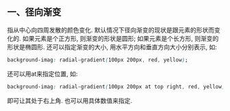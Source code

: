 <!--
 * @Descripttion: 
 * @Author: Seulf
 * @Date: 2021-02-17 11:27:09
 * @LastEditors  : Seulf
 * @LastEditTime : 2021-02-28 13:56:48
-->

## 一、径向渐变

指从中心向四周发散的颜色变化. 默认情况下径向渐变的现状是跟元素的形状而变化的. 如果元素是个正方形, 则渐变的形状是圆形; 如果元素是个长方形, 则渐变的形状是椭圆形. 还可以指定渐变的大小, 用水平方向和垂直方向大小分别表示, 如:
```css 
background-imag: radial-gradient(100px 200px, red, yellow); 

``` 
还可以用at来指定位置, 如:
```css 
background-imag: radial-gradient(100px 200px at top right, red, yellow);
```

即可让其处于右上角. 也可以用具体数值来指定.
